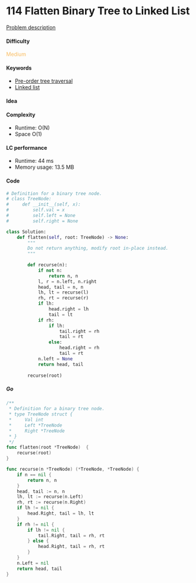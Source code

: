 114 Flatten Binary Tree to Linked List
=======================
[Problem description](https://leetcode.com/problems/flatten-binary-tree-to-linked-list/)

#### Difficulty
<span style="color:#FABC60">Medium</span>

#### Keywords
- [Pre-order tree traversal](../categories/tree_preorder.md)
- [Linked list](../categories/linked_list.md)

#### Idea


#### Complexity
- Runtime: O(N)
- Space O(1)

#### LC performance
- Runtime: 44 ms
- Memory usage: 13.5 MB

#### Code
```python
# Definition for a binary tree node.
# class TreeNode:
#     def __init__(self, x):
#         self.val = x
#         self.left = None
#         self.right = None

class Solution:
    def flatten(self, root: TreeNode) -> None:
        """
        Do not return anything, modify root in-place instead.
        """
        
        def recurse(n):
            if not n:
                return n, n
            l, r = n.left, n.right
            head, tail = n, n
            lh, lt = recurse(l)
            rh, rt = recurse(r)
            if lh:
                head.right = lh
                tail = lt
            if rh:
                if lh:
                    tail.right = rh
                    tail = rt
                else:
                    head.right = rh
                    tail = rt
            n.left = None
            return head, tail
        
        recurse(root)
```

##### Go
```go
/**
 * Definition for a binary tree node.
 * type TreeNode struct {
 *     Val int
 *     Left *TreeNode
 *     Right *TreeNode
 * }
 */
func flatten(root *TreeNode)  {
    recurse(root)
}

func recurse(n *TreeNode) (*TreeNode, *TreeNode) {
    if n == nil {
        return n, n
    }
    head, tail := n, n
    lh, lt := recurse(n.Left)
    rh, rt := recurse(n.Right)
    if lh != nil {
        head.Right, tail = lh, lt
    }
    if rh != nil {
        if lh != nil {
            tail.Right, tail = rh, rt
        } else {
            head.Right, tail = rh, rt
        }
    }
    n.Left = nil
    return head, tail
}
```